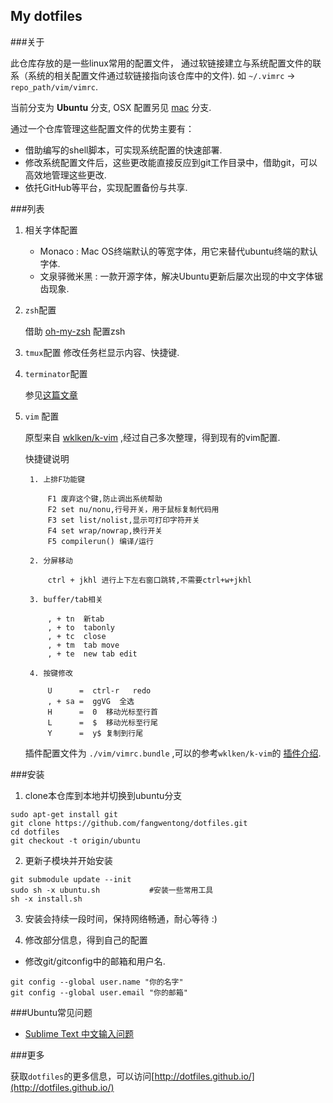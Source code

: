 My dotfiles
---

###关于

此仓库存放的是一些linux常用的配置文件，
通过软链接建立与系统配置文件的联系（系统的相关配置文件通过软链接指向该仓库中的文件).
如 `~/.vimrc` ->  `repo_path/vim/vimrc`.

当前分支为 **Ubuntu** 分支, OSX 配置另见 [mac](https://github.com/fangwentong/dotfiles/tree/mac) 分支.

通过一个仓库管理这些配置文件的优势主要有：

- 借助编写的shell脚本，可实现系统配置的快速部署.
- 修改系统配置文件后，这些更改能直接反应到git工作目录中，借助git，可以高效地管理这些更改.
- 依托GitHub等平台，实现配置备份与共享.

###列表

1. 相关字体配置
    - Monaco : Mac OS终端默认的等宽字体，用它来替代ubuntu终端的默认字体.
    - 文泉驿微米黑 : 一款开源字体，解决Ubuntu更新后屡次出现的中文字体锯齿现象.

2. `zsh`配置

    借助 [oh-my-zsh](https://github.com/robbyrussell/oh-my-zsh) 配置zsh

3. `tmux`配置
    修改任务栏显示内容、快捷键.

4. `terminator`配置

    参见[这篇文章](http://www.fangwentong.com/2014/05/work-with-terminator/)

5. `vim` 配置

    原型来自 [wklken/k-vim](https://github.com/wklken/k-vim) ,经过自己多次整理，得到现有的vim配置.

    快捷键说明

        1. 上排F功能键

            F1 废弃这个键,防止调出系统帮助
            F2 set nu/nonu,行号开关，用于鼠标复制代码用
            F3 set list/nolist,显示可打印字符开关
            F4 set wrap/nowrap,换行开关
            F5 compilerun() 编译/运行

        2. 分屏移动

            ctrl + jkhl 进行上下左右窗口跳转,不需要ctrl+w+jkhl

        3. buffer/tab相关

            , + tn  新tab
            , + to  tabonly
            , + tc  close
            , + tm  tab move
            , + te  new tab edit

        4. 按键修改

            U      =  ctrl-r   redo
            , + sa =  ggVG  全选
            H      =  0  移动光标至行首
            L      =  $  移动光标至行尾
            Y      =  y$ 复制到行尾

    插件配置文件为 `./vim/vimrc.bundle` ,可以的参考`wklken/k-vim`的
    [插件介绍](https://github.com/wklken/k-vim/blob/master/README.md#%E6%8F%92%E4%BB%B6%E9%83%A8%E5%88%86).


###安装

1. clone本仓库到本地并切换到ubuntu分支

  ``` shell
  sudo apt-get install git
  git clone https://github.com/fangwentong/dotfiles.git
  cd dotfiles
  git checkout -t origin/ubuntu
  ```

2. 更新子模块并开始安装

  ``` shell
  git submodule update --init
  sudo sh -x ubuntu.sh           #安装一些常用工具
  sh -x install.sh
  ```

3. 安装会持续一段时间，保持网络畅通，耐心等待 :)

4. 修改部分信息，得到自己的配置
  - 修改git/gitconfig中的邮箱和用户名.

  ``` shell
  git config --global user.name "你的名字"
  git config --global user.email "你的邮箱"
  ```


###Ubuntu常见问题

- [Sublime Text 中文输入问题](https://www.sinosky.org/linux-sublime-text-fcitx.html)


###更多

获取`dotfiles`的更多信息，可以访问[http://dotfiles.github.io/](http://dotfiles.github.io/)
